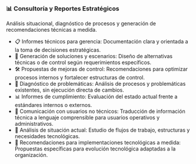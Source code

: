 ### 📊 Consultoría y Reportes Estratégicos
Análisis situacional, diagnóstico de procesos y generación de recomendaciones técnicas a medida.

- 📋 Informes técnicos para gerencia: Documentación clara y orientada a la toma de decisiones estratégicas.
- 🧩 Generación de soluciones y escenarios: Diseño de alternativas técnicas o de control según requerimientos específicos.
- 🛠️ Propuestas de mejoras de control: Recomendaciones para optimizar procesos internos y fortalecer estructuras de control.
- 🧠 Diagnóstico de problemáticas: Análisis de procesos y problemáticas existentes, sin ejecución directa de cambios.
- 📊 Informes de cumplimiento: Evaluación del estado actual frente a estándares internos o externos.
- 💬 Comunicación con usuarios no técnicos: Traducción de información técnica a lenguaje comprensible para usuarios operativos y administrativos.
- 🧠 Análisis de situación actual: Estudio de flujos de trabajo, estructuras y necesidades tecnológicas.
- 🚀 Recomendaciones para implementaciones tecnológicas a medida: Propuestas específicas para evolución tecnológica adaptadas a la organización.